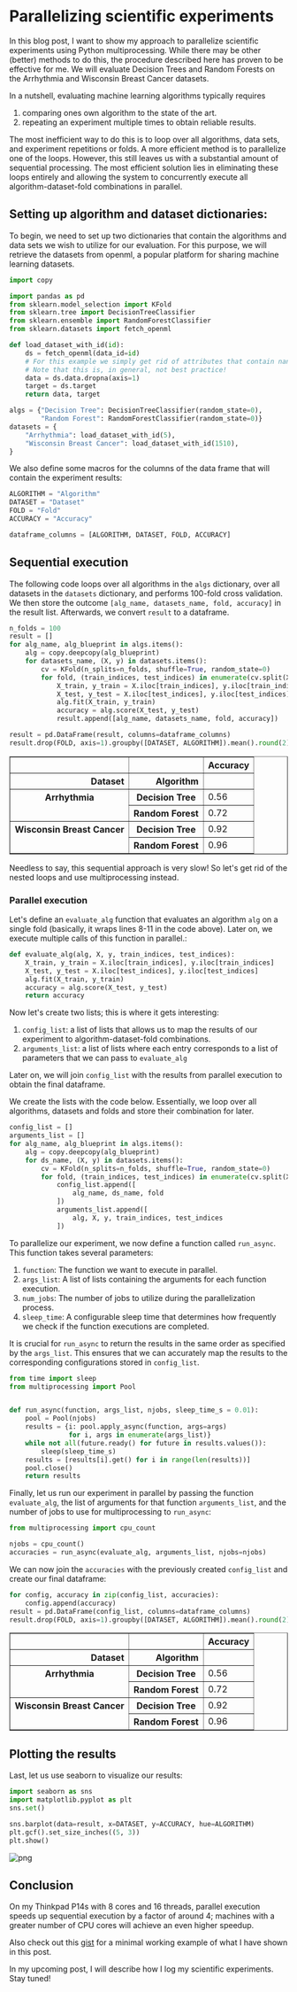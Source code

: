 # Parallelizing scientific experiments

In this blog post, I want to show my approach to parallelize scientific experiments using Python multiprocessing. While there may be other (better) methods to do this, the procedure described here has proven to be effective for me. We will evaluate Decision Trees and Random Forests on the Arrhythmia and Wisconsin Breast Cancer datasets.

In a nutshell, evaluating machine learning algorithms typically requires
1. comparing ones own algorithm to the state of the art.
2. repeating an experiment multiple times to obtain reliable results.

The most inefficient way to do this is to loop over all algorithms, data sets, and experiment repetitions or folds. A more efficient method is to parallelize one of the loops. However, this still leaves us with a substantial amount of sequential processing. The most efficient solution lies in eliminating these loops entirely and allowing the system to concurrently execute all algorithm-dataset-fold combinations in parallel.

## Setting up algorithm and dataset dictionaries:

To begin, we need to set up two dictionaries that contain the algorithms and data sets we wish to utilize for our evaluation. For this purpose, we will retrieve the datasets from openml, a popular platform for sharing machine learning datasets.


```python
import copy

import pandas as pd
from sklearn.model_selection import KFold
from sklearn.tree import DecisionTreeClassifier
from sklearn.ensemble import RandomForestClassifier
from sklearn.datasets import fetch_openml

def load_dataset_with_id(id):
    ds = fetch_openml(data_id=id)
    # For this example we simply get rid of attributes that contain nans.
    # Note that this is, in general, not best practice!
    data = ds.data.dropna(axis=1)
    target = ds.target
    return data, target

algs = {"Decision Tree": DecisionTreeClassifier(random_state=0),
        "Random Forest": RandomForestClassifier(random_state=0)}
datasets = {
    "Arrhythmia": load_dataset_with_id(5),
    "Wisconsin Breast Cancer": load_dataset_with_id(1510),
}
```

We also define some macros for the columns of the data frame that will contain the experiment results:


```python
ALGORITHM = "Algorithm"
DATASET = "Dataset"
FOLD = "Fold"
ACCURACY = "Accuracy"

dataframe_columns = [ALGORITHM, DATASET, FOLD, ACCURACY]
```

## Sequential execution

The following code loops over all algorithms in the `algs` dictionary, over all datasets in the `datasets` dictionary, and performs 100-fold cross validation. We then store the outcome `[alg_name, datasets_name, fold, accuracy]` in the result list. Afterwards, we convert `result` to a dataframe.


```python
n_folds = 100
result = []
for alg_name, alg_blueprint in algs.items():
    alg = copy.deepcopy(alg_blueprint)
    for datasets_name, (X, y) in datasets.items():
        cv = KFold(n_splits=n_folds, shuffle=True, random_state=0)
        for fold, (train_indices, test_indices) in enumerate(cv.split(X, y)):
            X_train, y_train = X.iloc[train_indices], y.iloc[train_indices]
            X_test, y_test = X.iloc[test_indices], y.iloc[test_indices]
            alg.fit(X_train, y_train)
            accuracy = alg.score(X_test, y_test)
            result.append([alg_name, datasets_name, fold, accuracy])

result = pd.DataFrame(result, columns=dataframe_columns)
result.drop(FOLD, axis=1).groupby([DATASET, ALGORITHM]).mean().round(2)
```




<div>
<style scoped>
    .dataframe tbody tr th:only-of-type {
        vertical-align: middle;
    }

    .dataframe tbody tr th {
        vertical-align: top;
    }

    .dataframe thead th {
        text-align: right;
    }
</style>
<table border="1" class="dataframe">
  <thead>
    <tr style="text-align: right;">
      <th></th>
      <th></th>
      <th>Accuracy</th>
    </tr>
    <tr>
      <th>Dataset</th>
      <th>Algorithm</th>
      <th></th>
    </tr>
  </thead>
  <tbody>
    <tr>
      <th rowspan="2" valign="top">Arrhythmia</th>
      <th>Decision Tree</th>
      <td>0.56</td>
    </tr>
    <tr>
      <th>Random Forest</th>
      <td>0.72</td>
    </tr>
    <tr>
      <th rowspan="2" valign="top">Wisconsin Breast Cancer</th>
      <th>Decision Tree</th>
      <td>0.92</td>
    </tr>
    <tr>
      <th>Random Forest</th>
      <td>0.96</td>
    </tr>
  </tbody>
</table>
</div>



Needless to say, this sequential approach is very slow! So let's get rid of the nested loops and use multiprocessing instead.

### Parallel execution

Let's define an `evaluate_alg` function that evaluates an algorithm `alg` on a single fold (basically, it wraps lines 8-11 in the code above). Later on, we execute multiple calls of this function in parallel.:


```python
def evaluate_alg(alg, X, y, train_indices, test_indices):
    X_train, y_train = X.iloc[train_indices], y.iloc[train_indices]
    X_test, y_test = X.iloc[test_indices], y.iloc[test_indices]
    alg.fit(X_train, y_train)
    accuracy = alg.score(X_test, y_test)
    return accuracy
```

Now let's create two lists; this is where it gets interesting:
1. `config_list`: a list of lists that allows us to map the results of our experiment to algorithm-dataset-fold combinations.
2. `arguments_list`: a list of lists where each entry corresponds to a list of parameters that we can pass to `evaluate_alg`

Later on, we will join `config_list` with the results from parallel execution to obtain the final dataframe.

We create the lists with the code below. Essentially, we loop over all algorithms, datasets and folds and store their combination for later.


```python
config_list = []
arguments_list = []
for alg_name, alg_blueprint in algs.items():
    alg = copy.deepcopy(alg_blueprint)
    for ds_name, (X, y) in datasets.items():
        cv = KFold(n_splits=n_folds, shuffle=True, random_state=0)
        for fold, (train_indices, test_indices) in enumerate(cv.split(X, y)):
            config_list.append([
                alg_name, ds_name, fold
            ])
            arguments_list.append([
                alg, X, y, train_indices, test_indices
            ])
```

To parallelize our experiment, we now define a function called `run_async`. This function takes several parameters:

1. `function`: The function we want to execute in parallel.
2. `args_list`: A list of lists containing the arguments for each function execution.
3. `num_jobs`: The number of jobs to utilize during the parallelization process.
4. `sleep_time`: A configurable sleep time that determines how frequently we check if the function executions are completed.

It is crucial for `run_async` to return the results in the same order as specified by the `args_list`. This ensures that we can accurately map the results to the corresponding configurations stored in `config_list`.


```python
from time import sleep
from multiprocessing import Pool


def run_async(function, args_list, njobs, sleep_time_s = 0.01):
    pool = Pool(njobs)
    results = {i: pool.apply_async(function, args=args)
               for i, args in enumerate(args_list)}
    while not all(future.ready() for future in results.values()):
        sleep(sleep_time_s)
    results = [results[i].get() for i in range(len(results))]
    pool.close()
    return results
```

Finally, let us run our experiment in parallel by passing the function `evaluate_alg`, the list of arguments for that function `arguments_list`, and the number of jobs to use for multiprocessing to `run_async`:


```python
from multiprocessing import cpu_count

njobs = cpu_count()
accuracies = run_async(evaluate_alg, arguments_list, njobs=njobs)
```

We can now join the `accuracies` with the previously created `config_list` and create our final dataframe:


```python
for config, accuracy in zip(config_list, accuracies):
    config.append(accuracy)
result = pd.DataFrame(config_list, columns=dataframe_columns)
result.drop(FOLD, axis=1).groupby([DATASET, ALGORITHM]).mean().round(2)
```




<div>
<style scoped>
    .dataframe tbody tr th:only-of-type {
        vertical-align: middle;
    }

    .dataframe tbody tr th {
        vertical-align: top;
    }

    .dataframe thead th {
        text-align: right;
    }
</style>
<table border="1" class="dataframe">
  <thead>
    <tr style="text-align: right;">
      <th></th>
      <th></th>
      <th>Accuracy</th>
    </tr>
    <tr>
      <th>Dataset</th>
      <th>Algorithm</th>
      <th></th>
    </tr>
  </thead>
  <tbody>
    <tr>
      <th rowspan="2" valign="top">Arrhythmia</th>
      <th>Decision Tree</th>
      <td>0.56</td>
    </tr>
    <tr>
      <th>Random Forest</th>
      <td>0.72</td>
    </tr>
    <tr>
      <th rowspan="2" valign="top">Wisconsin Breast Cancer</th>
      <th>Decision Tree</th>
      <td>0.92</td>
    </tr>
    <tr>
      <th>Random Forest</th>
      <td>0.96</td>
    </tr>
  </tbody>
</table>
</div>



## Plotting the results

Last, let us use seaborn to visualize our results:


```python
import seaborn as sns
import matplotlib.pyplot as plt
sns.set()

sns.barplot(data=result, x=DATASET, y=ACCURACY, hue=ALGORITHM)
plt.gcf().set_size_inches((5, 3))
plt.show()
```


    
![png](parallel_execution_files/parallel_execution_17_0.png)
    


## Conclusion

On my Thinkpad P14s with 8 cores and 16 threads, parallel execution speeds up sequential execution by a factor of around 4; machines with a greater number of CPU cores will achieve an even higher speedup.

Also check out this [gist](https://gist.github.com/heymarco/0dea6fc8121b8639d8702687a97a8c54) for a minimal working example of what I have shown in this post.

In my upcoming post, I will describe how I log my scientific experiments. Stay tuned!
